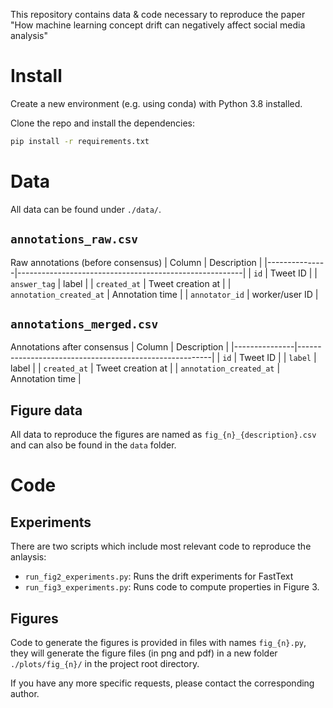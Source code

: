 This repository contains data &amp; code necessary to reproduce the paper "How machine learning concept drift can negatively affect social media analysis"

# Install
Create a new environment (e.g. using conda) with Python 3.8 installed.

Clone the repo and install the dependencies:
```bash
pip install -r requirements.txt
```

# Data
All data can be found under `./data/`.

## `annotations_raw.csv`
Raw annotations (before consensus)
| Column | Description                                    |
|---------------|--------------------------------------------------------|
| `id`         | Tweet ID                                        |
| `answer_tag`         | label                                        |
| `created_at`         | Tweet creation at                                        |
| `annotation_created_at`         | Annotation time                                       |
| `annotator_id`         | worker/user ID                                       |

## `annotations_merged.csv`
Annotations after consensus
| Column | Description                                    |
|---------------|--------------------------------------------------------|
| `id`         | Tweet ID                                        |
| `label`         | label                                        |
| `created_at`         | Tweet creation at                                        |
| `annotation_created_at`         | Annotation time                                       |

## Figure data
All data to reproduce the figures are named as `fig_{n}_{description}.csv` and can also be found in the `data` folder.

# Code

## Experiments
There are two scripts which include most relevant code to reproduce the anlaysis:
* `run_fig2_experiments.py`: Runs the drift experiments for FastText
* `run_fig3_experiments.py`: Runs code to compute properties in Figure 3.

## Figures
Code to generate the figures is provided in files with names `fig_{n}.py`, they will generate the figure files (in png and pdf) in a new folder `./plots/fig_{n}/` in the project root directory.

If you have any more specific requests, please contact the corresponding author.

